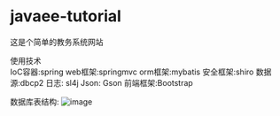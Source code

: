 # javaee-tutorial
这是个简单的教务系统网站

使用技术            
  IoC容器:spring
  web框架:springmvc
  orm框架:mybatis
  安全框架:shiro
  数据源:dbcp2
  日志: sl4j
  Json: Gson
  前端框架:Bootstrap
            
数据库表结构:
![image](http://7xi78h.com1.z0.glb.clouddn.com/db.png)
              

